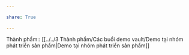 ---  
share: True  
---  
Thành phẩm:: [[../../3 Thành phẩm/Các buổi demo vault/Demo tại nhóm phát triển sản phẩm|Demo tại nhóm phát triển sản phẩm]]  
